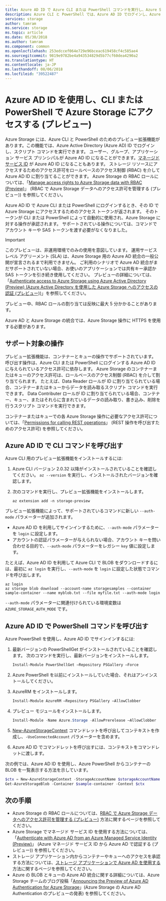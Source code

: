 ```yaml
---
title: Azure AD ID で Azure CLI または PowerShell コマンドを実行し、Azure Storage にアクセスする (プレビュー) | Microsoft Docs
description: Azure CLI と PowerShell では、Azure AD ID でログインし、Azure Storage コンテナー、キュー、そのデータにコマンドを実行できます。 セッションにはアクセス トークンが与えられ、呼び出し操作の承認に使用されます。 アクセス許可は、Azure AD ID に割り当てられた役割によって異なります。
services: storage
author: tamram
ms.service: storage
ms.topic: article
ms.date: 05/30/2018
ms.author: tamram
ms.component: common
ms.openlocfilehash: 253edccef064e729e96bceac619458cf4c585ae4
ms.sourcegitcommit: 9819e9782be4a943534829d5b77cf60dea4290a2
ms.translationtype: HT
ms.contentlocale: ja-JP
ms.lasthandoff: 08/06/2018
ms.locfileid: "39522487"
---
```

# <a name="use-an-azure-ad-identity-to-access-azure-storage-with-cli-or-powershell-preview"></a>Azure AD ID を使用し、CLI または PowerShell で Azure Storage にアクセスする (プレビュー)

Azure Storage には、Azure CLI と PowerShell のためのプレビュー拡張機能があります。この機能では、Azure Active Directory (Azure AD) ID でログインし、スクリプト コマンドを実行できます。 ユーザー、グループ、アプリケーション サービス プリンシパルが Azure AD ID になることができます。[マネージド サービス ID](../../active-directory/managed-service-identity/overview.md) が Azure AD ID になることもあります。 ストレージ リソースにアクセスするためのアクセス許可をロールベースのアクセス制御 (RBAC) を介して Azure AD ID に割り当てることができます。 Azure Storage の RBAC ロールについては、「[Manage access rights to Azure Storage data with RBAC (Preview)](storage-auth-aad-rbac.md)」 (RBAC で Azure Storage データへのアクセス許可を管理する (プレビュー)) を参照してください。

Azure AD ID で Azure CLI または PowerShell にログインするとき、その ID で Azure Storage にアクセスするためのアクセス トークンが返されます。 そのトークンが CLI または PowerShell によって自動的に使用され、Azure Storage に対する操作が承認されます。 サポートされている操作については、コマンドでアカウント キーや SAS トークンを渡す必要がなくなりました。

> [!IMPORTANT]
> このプレビューは、非運用環境でのみの使用を意図しています。 運用サービス レベル アグリーメント (SLA) は、Azure Storage 用の Azure AD 統合の一般公開が宣言されるまで利用できません。 ご利用のシナリオで Azure AD 統合がまだサポートされていない場合、お使いのアプリケーションでは共有キー承認か SAS トークンを引き続き使用してください。 プレビューの詳細については、「[Authenticate access to Azure Storage using Azure Active Directory (Preview) (Azure Active Directory を使用した Azure Storage へのアクセスの認証 (プレビュー))](storage-auth-aad.md)」を参照してください。
>
> プレビュー中、RBAC ロールの割り当ては反映に最大 5 分かかることがあります。
>
> Azure AD と Azure Storage の統合では、Azure Storage 操作に HTTPS を使用する必要があります。

## <a name="supported-operations"></a>サポート対象の操作

プレビュー拡張機能は、コンテナーとキューの操作でサポートされています。 呼び出す操作は、Azure CLI または PowerShell にログインする Azure AD ID に与えられているアクセス許可に依存します。 Azure Storage のコンテナーまたはキューのアクセス許可は、ロールベースのアクセス制御 (RBAC) を介して割り当てられます。 たとえば、Data Reader ロールが ID に割り当てられている場合、コンテナーまたはキューからデータを読み取るスクリプト コマンドを実行できます。 Data Contributer ロールが ID に割り当てられている場合、コンテナー、キュー、またはそれらに含まれているデータの読み取り、書き込み、削除を行うスクリプト コマンドを実行できます。 

コンテナーまたはキューでの各 Azure Storage 操作に必要なアクセス許可については、「[Permissions for calling REST operations](https://docs.microsoft.com/rest/api/storageservices/authenticate-with-azure-active-directory#permissions-for-calling-rest-operations)」 (REST 操作を呼び出すためのアクセス許可) を参照してください。  

## <a name="call-cli-commands-with-an-azure-ad-identity"></a>Azure AD ID で CLI コマンドを呼び出す

Azure CLI 用のプレビュー拡張機能をインストールするには:

1. Azure CLI バージョン 2.0.32 以降がインストールされていることを確認してください。 `az --version` を実行し、インストールされたバージョンを確認します。
2. 次のコマンドを実行し、プレビュー拡張機能をインストールします。 

    ```azurecli
    az extension add -n storage-preview
    ```

プレビュー拡張機能によって、サポートされているコマンドに新しい `--auth-mode` パラメーターが追加されます。

- Azure AD ID を利用してサインインするために、`--auth-mode` パラメーターを `login` に設定します。
- アカウントの認証パラメーターが与えられない場合、アカウント キーを問い合わせる目的で、`--auth-mode` パラメーターをレガシー `key` 値に設定します。 

たとえば、Azure AD ID を利用して Azure CLI で BLOB をダウンロードするには、最初に `az login` を実行し、`--auth-mode` を `login` に設定した状態でコマンドを呼び出します。

```azurecli
az login
az storage blob download --account-name storagesamples --container sample-container --name myblob.txt --file myfile.txt --auth-mode login 
```

`--auth-mode` パラメーターに関連付けられている環境変数は `AZURE_STORAGE_AUTH_MODE` です。

## <a name="call-powershell-commands-with-an-azure-ad-identity"></a>Azure AD ID で PowerShell コマンドを呼び出す

Azure PowerShell を使用し、Azure AD ID でサインインするには:

1. 最新バージョンの PowerShellGet がインストールされていることを確認します。 次のコマンドを実行し、最新バージョンをインストールします。
 
    ```powershell
    Install-Module PowerShellGet –Repository PSGallery –Force
    ```

2. Azure PowerShell を以前にインストールしていた場合、それはアンインストールしてください。
3. AzureRM をインストールします。

    ```powershell
    Install-Module AzureRM –Repository PSGallery –AllowClobber
    ```

4. プレビュー モジュールをインストールします。

    ```powershell
    Install-Module -Name Azure.Storage -AllowPrerelease –AllowClobber 
    ```

5. [New-AzureStorageContext](https://docs.microsoft.com/powershell/module/azure.storage/new-azurestoragecontext) コマンドレットを呼び出してコンテキストを作成し、`-UseConnectedAccount` パラメーターを含めます。 
6. Azure AD ID でコマンドレットを呼び出すには、コンテキストをコマンドレットに渡します。

次の例では、Azure AD ID を使用し、Azure PowerShell からコンテナーの BLOB を一覧表示する方法を示しています。 

```powershell
$ctx = New-AzureStorageContext -StorageAccountName $storageAccountName -UseConnectedAccount 
Get-AzureStorageBlob -Container $sample-container -Context $ctx 
```

## <a name="next-steps"></a>次の手順

- Azure Storage の RBAC ロールについては、[RBAC で Azure Storage データへのアクセス許可を管理する (プレビュー)](storage-auth-aad-rbac.md) 方法に関するページを参照してください。
- Azure Storage でマネージド サービス ID を使用する方法については、「[Authenticate with Azure AD from an Azure Managed Service Identity (Preview)](storage-auth-aad-msi.md)」 (Azure マネージド サービス ID から Azure AD で認証する (プレビュー)) を参照してください。
- ストレージ アプリケーション内からコンテナーやキューへのアクセスを承認する方法については、[ストレージ アプリケーションで Azure AD を使用する](storage-auth-aad-app.md)方法に関するページを参照してください。
- Azure の BLOB とキューの Azure AD 統合に関する詳細については、Azure Storage チームのブログ投稿「[Announcing the Preview of Azure AD Authentication for Azure Storage](https://azure.microsoft.com/blog/announcing-the-preview-of-aad-authentication-for-storage/)」(Azure Storage の Azure AD Authentication のプレビューの発表) を参照してください。
